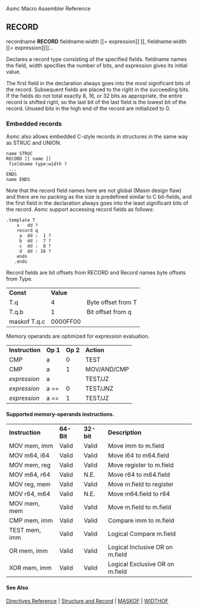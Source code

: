 Asmc Macro Assembler Reference

## RECORD

recordname **RECORD** fieldname:width [[= expression]] [[, fieldname:width [[= expression]]]]...

Declares a record type consisting of the specified fields. fieldname names the field, width specifies the number of bits, and expression gives its initial value.

The first field in the declaration always goes into the most significant bits of the record. Subsequent fields are placed to the right in the succeeding bits. If the fields do not total exactly 8, 16, or 32 bits as appropriate, the entire record is shifted right, so the last bit of the last field is the lowest bit of the record. Unused bits in the high end of the record are initialized to 0.

### Embedded records

Asmc also allows embedded C-style records in structures in the same way as STRUC and UNION.

```
name STRUC
RECORD [[ name ]]
 fieldname type:width ?
 ...
ENDS
name ENDS
```
Note that the record field names here are not global (Masm design flaw) and there are no packing as the size is predefined similar to C bit-fields, and the first field in the declaration always goes into the least significant bits of the record. Asmc support accessing record fields as follows:

```
.template T
    x   dd ?
    record q
     a  dd :  1 ?
     b  dd :  7 ?
     c  dd :  8 ?
     d  dd : 16 ?
    ends
   .ends

```
Record fields are bit offsets from RECORD and Record names byte offsets from Type.

<table>
<tr><td><b>Const</b></td><td><b>Value</b></td><td></td></tr>
<tr><td>T.q</td><td>4</td><td>Byte offset from T</td></tr>
<tr><td>T.q.b</td><td>1</td><td>Bit offset from q</td></tr>
<tr><td>maskof T.q.c</td><td>0000FF00</td><td></td></tr>
</table>

Memory operands are optimized for expression evaluation.

<table>
<tr><td><b>Instruction</b></td><td><b>Op 1</b></td><td><b>Op 2</b></td><td><b>Action</b></td></tr>
<tr><td>CMP</td><td>a</td><td>0</td><td>TEST</td></tr>
<tr><td>CMP</td><td>a</td><td>1</td><td>MOV/AND/CMP</td></tr>
<tr><td><i>expression</i></td><td>a</td><td></td><td>TEST/JZ</td></tr>
<tr><td><i>expression</i></td><td>a ==</td><td>0</td><td>TEST/JNZ</td></tr>
<tr><td><i>expression</i></td><td>a ==</td><td>1</td><td>TEST/JZ</td></tr>
</table>

#### Supported memory-operands instructions.

<table>
<tr><td><b>Instruction</b></td><td><b>64-Bit</b></td><td><b>32-bit</b></td><td><b>Description</b></td></tr>
<tr><td>MOV mem, imm</td><td>Valid</td><td>Valid</td><td>Move imm to m.field</td></tr>
<tr><td>MOV m64, i64</td><td>Valid</td><td>Valid</td><td>Move i64 to m64.field</td></tr>
<tr><td>MOV mem, reg</td><td>Valid</td><td>Valid</td><td>Move register to m.field</td></tr>
<tr><td>MOV m64, r64</td><td>Valid</td><td>N.E.</td><td>Move r64 to m64.field</td></tr>
<tr><td>MOV reg, mem</td><td>Valid</td><td>Valid</td><td>Move m.field to register</td></tr>
<tr><td>MOV r64, m64</td><td>Valid</td><td>N.E.</td><td>Move m64.field to r64</td></tr>
<tr><td>MOV mem, mem</td><td>Valid</td><td>Valid</td><td>Move m.field to m.field</td></tr>
<tr><td>CMP mem, imm</td><td>Valid</td><td>Valid</td><td>Compare imm to m.field</td></tr>
<tr><td>TEST mem, imm</td><td>Valid</td><td>Valid</td><td>Logical Compare m.field</td></tr>
<tr><td>OR mem, imm</td><td>Valid</td><td>Valid</td><td>Logical Inclusive OR on m.field</td></tr>
<tr><td>XOR mem, imm</td><td>Valid</td><td>Valid</td><td>Logical Exclusive OR on m.field</td></tr>
</table>

#### See Also

[Directives Reference](readme.md) | [Structure and Record](structure-and-record.md) | [MASKOF](../operator/operator-maskof.md) | [WIDTHOF](../operator/operator-widthof.md)
